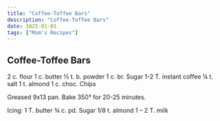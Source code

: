 ```yaml
---
title: "Coffee-Toffee Bars"
description: "Coffee-Toffee Bars"
date: 2025-01-01
tags: ["Mom's Recipes"]
---
```


## Coffee-Toffee Bars

2 c. flour
1 c. butter
½ t. b. powder
1 c. br. Sugar
1-2 T. instant coffee
¼ t. salt
1 t. almond
1 c. choc. Chips
 
Greased 9x13 pan.  Bake 350° for 20-25 minutes. 
 
Icing:        1 T. butter
              ¾ c. pd. Sugar
              1/8 t. almond
              1 – 2 T. milk

